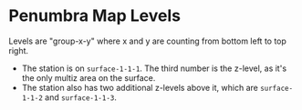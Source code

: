 # Penumbra Map Levels

Levels are "group-x-y" where x and y are counting from bottom left to top right.

- The station is on `surface-1-1-1`. The third number is the z-level, as it's
the only multiz area on the surface.
- The station also has two additional z-levels above it, which are
`surface-1-1-2` and `surface-1-1-3`.
